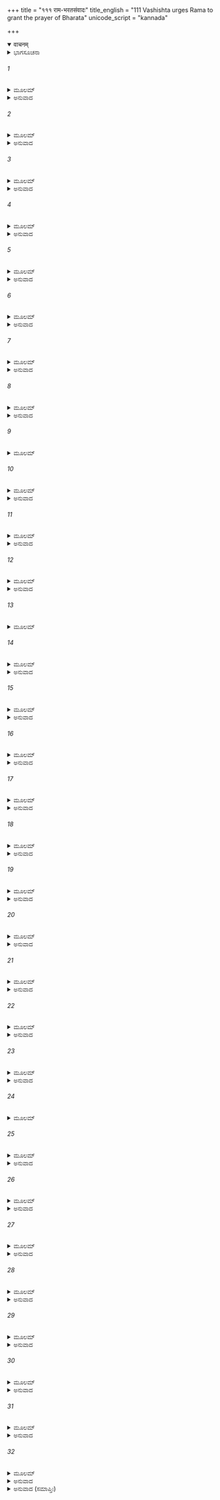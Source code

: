 +++
title = "१११ राम-भरतसंवादः"
title_english = "111 Vashishta urges Rama to grant the prayer of Bharata"
unicode_script = "kannada"

+++
<details open><summary>वाचनम्</summary>

<div class="audioEmbed"  caption="श्रीराम-हरिसीताराममूर्ति-घनपाठिभ्यां वचनम्" src="https://archive.org/download/Ramayana-recitation-Sriram-harisItArAmamUrti-Ghanapaati-v2/Kanda_2/Kanda_2_AYK-111-Rama_Bharatha_Samvadaha.mp3"></div>
</details>



<details><summary>ಭಾಗಸೂಚನಾ</summary>

ವಸಿಷ್ಠರು ಸಮಾಧಾನಗೊಳಿಸಿದರೂ ಶ್ರೀರಾಮನು ಅಯೋಧ್ಯೆಗೆ ಬರಲು ಒಪ್ಪದಿರಲು ಭರತನು ರಾಮನ ಮುಂದೆ ನಿರಾಹಾರನಾಗಿ ಮಲಗಿದುದು, ಶ್ರೀರಾಮನು ಭರತನನ್ನು ಸಮಾಧಾನಗೊಳಿಸಿ ಅಯೋಧ್ಯೆಗೆ ಹೋಗಲು ಆಜ್ಞಾಪಿಸಿದುದು
</details>

###### 1


<details><summary>ಮೂಲಮ್</summary>

ವಸಿಷ್ಠಃ ಸ ತದಾ ರಾಮಮುಕ್ತ್ವಾ ರಾಜಪುರೋಹಿತಃ ।  
ಅಬ್ರವೀದ್ಧರ್ಮಸಂಯುಕ್ತಂ ಪುನರೇವಾಪರಂ ವಚಃ ॥
</details>

<details><summary>ಅನುವಾದ</summary>

ಆಗ ರಾಜಪುರೋಹಿತ ವಸಿಷ್ಠರು ಹಿಂದಿನಂತೆ ಮಾತುಗಳನ್ನು ಹೇಳಿ ಪುನಃ ಶ್ರೀರಾಮನಲ್ಲಿ ಇನ್ನೊಂದು ಧರ್ಮ ಯುಕ್ತ ಮಾತನ್ನು ಹೇಳಿದರು.॥1॥
</details>

###### 2


<details><summary>ಮೂಲಮ್</summary>

ಪುರುಷಸ್ಯೇಹ ಜಾತಸ್ಯ ಭವಂತಿ ಗುರವಃ ಸದಾ ।  
ಆಚಾರ್ಯಶ್ಚೈವ ಕಾಕುತ್ಸ್ಥ ಪಿತಾ ಮಾತಾಚ ರಾಘವ ॥
</details>

<details><summary>ಅನುವಾದ</summary>

ರಘುನಂದನ! ಕಕುತ್ಸ್ಥಕುಲಭೂಷಣ! ಈ ಜಗತ್ತಿನಲ್ಲಿ ಹುಟ್ಟಿದ ಮನುಷ್ಯನಿಗೆ ಆಚಾರ್ಯ, ತಂದೆ ಮತ್ತು ತಾಯಿ ಈ ಮೂರು ಗುರುಗಳು ಸದಾ ಇರುತ್ತಾರೆ.॥2॥
</details>

###### 3


<details><summary>ಮೂಲಮ್</summary>

ಪಿತಾ ಹ್ಯೇನಂ ಜನಯತಿ ಪುರುಷಂ ಪುರುಷರ್ಷಭ ।  
ಪ್ರಜ್ಞಾಂ ದದಾತಿ ಚಾಚಾರ್ಯಸ್ತಸ್ಮಾತ್ ಸ ಗುರುರುಚ್ಯತೇ ॥
</details>

<details><summary>ಅನುವಾದ</summary>

ಪುರುಷಪ್ರವರ! ತಂದೆಯು ಪುರುಷನ ಶರೀರವನ್ನು ಉತ್ಪನ್ನಮಾಡುತ್ತಾನೆ. ಅದಕ್ಕಾಗಿ ಗುರು ಆಗಿದ್ದಾನೆ. ಆಚಾರ್ಯನು ಅವನಿಗೆ ಜ್ಞಾನ ಕೊಡುತ್ತಾನೆ ಅದಕ್ಕಾಗಿ ಗುರುವಾಗಿದ್ದಾನೆ.॥3॥
</details>

###### 4


<details><summary>ಮೂಲಮ್</summary>

ಸ ತೇಽಹಂ ಪಿತುರಾಚಾರ್ಯಸ್ತವ ಚೈವ ಪರಂತಪ ।  
ಮಮ ತ್ವಂ ವಚನಂ ಕುರ್ವನ್ ನಾತಿವರ್ತೇಃ ಸತಾಂ ಗತಿಮ್ ॥
</details>

<details><summary>ಅನುವಾದ</summary>

ಪರಂತಪ ರಘುವೀರನೇ! ನಾನು ನಿನ್ನ ತಂದೆಯ ಮತ್ತು ನಿನಗೂ ಆಚಾರ್ಯನಾಗಿದ್ದೇನೆ; ಆದ್ದರಿಂದ ನನ್ನ ಆಜ್ಞೆಯನ್ನು ಪಾಲಿಸುವುದರಿಂದ ನೀನು ಸತ್ಪುರುಷರ ಪಥವನ್ನು ತ್ಯಾಗ ಮಾಡದವನಾಗುವೆ.॥4॥
</details>

###### 5


<details><summary>ಮೂಲಮ್</summary>

ಇಮಾ ಹಿತೇ ಪರಿಷದೋ ಜ್ಞಾತಯಶ್ಚ ನೃಪಾಸ್ತಥಾ ।  
ಏಷು ತಾತ ಚರನ್ಧರ್ಮಂ ನಾತಿವರ್ತೇಃ ಸತಾಂ ಗತಿಮ್ ॥
</details>

<details><summary>ಅನುವಾದ</summary>

ಅಯ್ಯಾ! ನಿನ್ನ ಈ ಸಭಾಸದರು, ಬಂಧು-ಬಾಂಧವರು ಹಾಗೂ ಸಾಮಂತರಾಜರು ಆಗಮಿಸಿರುವರು. ಇವರ ಕುರಿತು ಧರ್ಮಾನುಕೂಲ ವರ್ತಿಸುವುದರಿಂದಲೂ ನಿನ್ನಿಂದ ಸನ್ಮಾರ್ಗದ ಉಲ್ಲಂಘನೆ ಆಗಲಾರದು.॥5॥
</details>

###### 6


<details><summary>ಮೂಲಮ್</summary>

ವೃದ್ಧಾಯಾ ಧರ್ಮಶೀಲಾಯಾ ಮಾತುರ್ನಾರ್ಹಸ್ಯವರ್ತಿತುಮ್ ।  
ಅಸ್ಯಾ ಹಿ ವಚನಂ ಕುರ್ವನ್ನಾತಿವರ್ತೇಃ ಸತಾಂ ಗತಿಮ್ ॥
</details>

<details><summary>ಅನುವಾದ</summary>

ನಿನ್ನ ಧರ್ಮಪರಾಯಣ ವೃದ್ಧಳಾದ ತಾಯಿಯ ಮಾತನ್ನಾದರೋ ನೀನು ಎಂದೂ ಅಲ್ಲಗಳೆಯಬಾರದು. ಆಕೆಯ ಆಜ್ಞೆಯನ್ನು ಪಾಲನೆಮಾಡಿ ನೀನು ಶ್ರೇಷ್ಠ ಪುರುಷರ ಆಶ್ರಯಭೂತ ಧರ್ಮವನ್ನು ಉಲ್ಲಂಘನೆಮಾಡುವವನು ಆಗಲಾರೆ.॥6॥
</details>

###### 7


<details><summary>ಮೂಲಮ್</summary>

ಭರತಸ್ಯ ವಚಃ ಕುರ್ವನ್ ಯಾಚಮಾನಸ್ಯ ರಾಘವ ।  
ಆತ್ಮಾನಂ ನಾತಿವರ್ತೇಸ್ತ್ವಂ ಸತ್ಯಧರ್ಮಪರಾಕ್ರಮ ॥
</details>

<details><summary>ಅನುವಾದ</summary>

ಸತ್ಯ, ಧರ್ಮ ಮತ್ತು ಪರಾಕ್ರಮ ಸಂಪನ್ನ ರಘುನಂದನ! ಭರತನು ಆತ್ಮಸ್ವರೂಪ ನಿನ್ನಲ್ಲಿ ರಾಜ್ಯವನ್ನು ಸ್ವೀಕರಿಸುವಂತೆ ಮತ್ತು ಅಯೋಧ್ಯೆಗೆ ಮರಳಲು ಪ್ರಾರ್ಥಿಸುತ್ತಿದ್ದಾನೆ. ಅವನ ಮಾತನ್ನು ಮನ್ನಿಸುವುದರಿಂದಲೂ ನೀನು ಧರ್ಮವನ್ನು ಉಲ್ಲಂಘನೆ ಮಾಡಿದವನು ಆಗಲಾರೆ.॥7॥
</details>

###### 8


<details><summary>ಮೂಲಮ್</summary>

ಏವಂ ಮಧುರಮುಕ್ತಃ ಸ ಗುರುಣಾ ರಾಘವಃ ಸ್ವಯಮ್ ।  
ಪ್ರತ್ಯುವಾಚ ಸಮಾಸೀನಂ ವಸಿಷ್ಠಂ ಪುರುಷರ್ಷಭಃ ॥
</details>

<details><summary>ಅನುವಾದ</summary>

ಗುರು ವಸಿಷ್ಠರು ಸುಮಧುರ ಮಾತುಗಳಿಂದ ಹೀಗೆ ಹೇಳಿದಾಗ ಸಾಕ್ಷಾತ್ ಪುರುಷೋತ್ತಮ ಶ್ರೀರಾಘವೇಂದ್ರನು ಅಲ್ಲಿ ಕುಳಿತಿರುವ ವಸಿಷ್ಠರಲ್ಲಿ ಹೀಗೆ ಉತ್ತರಿಸಿದನು.॥8॥
</details>

###### 9


<details><summary>ಮೂಲಮ್</summary>

ಯನ್ಮಾತಾಪಿತರೌ ವೃತ್ತಂ ತನಯೇ ಕುರುತಃ ಸದಾ ।  
ನ ಸುಪ್ರತಿಕರಂ ತತ್ತು ಮಾತ್ರಾ ಪಿತ್ರಾ ಚ ಯತ್ಕೃತಮ್ ॥
</details>

###### 10


<details><summary>ಮೂಲಮ್</summary>

ಯಥಾಶಕ್ತಿಪ್ರದಾನೇನ ಸ್ವಾಪನೋಚ್ಛಾದನೇನ ಚ ।  
ನಿತ್ಯಂ ಚಪ್ರಿಯವಾದೇನ ತಥಾ ಸಂವರ್ಧನೇನ ಚ ॥
</details>

<details><summary>ಅನುವಾದ</summary>

ತಂದೆ-ತಾಯಿಯರು ಮಗನಿಗಾಗಿ ಸರ್ವದಾ ಸ್ನೇಹ ಪೂರ್ಣವಾಗಿ ವರ್ತಿಸುತ್ತಾರೆ, ತಮ್ಮ ಶಕ್ತಿಗನುಸಾರ ಉತ್ತಮ ಆಹಾರ ಕೊಡುವುದು, ಉತ್ತಮ ಶಯ್ಯೆಯಲ್ಲಿ ಮಲಗಿಸುವುದು, ಅಂಗರಾಗಾದಿಗಳನ್ನು ಹಚ್ಚುವುದು, ಸದಾ ಸಿಹಿಯಾಗಿ ಮಾತನಾಡುವುದು, ಪಾಲನ-ಪೋಷಣ ಮಾಡುವುದರ ಮೂಲಕ ತಾಯಿ-ತಂದೆಯವರು ಮಾಡಿದ ಉಪಕಾರವನ್ನು ತೀರಿಸಲಾಗುವುದಿಲ್ಲ.॥9-10॥
</details>

###### 11


<details><summary>ಮೂಲಮ್</summary>

ಸ ಹಿ ರಾಜಾ ದಶರಥಃ ಪಿತಾ ಜನಯಿತಾ ಮಮ ।  
ಆಜ್ಞಾಪಯನ್ಮಾಂ ಯತ್ ತಸ್ಯ ನ ತನ್ಮಿಥ್ಯಾ ಭವಿಷ್ಯತಿ ॥
</details>

<details><summary>ಅನುವಾದ</summary>

ಆದ್ದರಿಂದ ನನ್ನ ಜನ್ಮದಾತ ದಶರಥ ಮಹಾರಾಜರು ನನಗೆ ಕೊಟ್ಟ ಆಜ್ಞೆಯು ಮಿಥ್ಯೆಯಾಗಲಾರದು.॥11॥
</details>

###### 12


<details><summary>ಮೂಲಮ್</summary>

ಏವಮುಕ್ತಸ್ತು ರಾಮೇಣ ಭರತಃ ಪ್ರತ್ಯನಂತರಮ್ ।  
ಉವಾಚ ವಿಪುಲೋರಸ್ಕಃ ಸೂತಂ ಪರಮದುರ್ಮನಾಃ ॥
</details>

<details><summary>ಅನುವಾದ</summary>

ಶ್ರೀರಾಮಚಂದ್ರನು ಹೀಗೆ ಹೇಳಿದಾಗ ವಿಶಾಲ ಹೃದಯೀ ಭರತನ ಮನಸ್ಸು ಇನ್ನೂ ಉದಾಸವಾಯಿತು. ಅವನು ಬಳಿಯಲ್ಲೇ ಕುಳಿತಿರುವ ಸೂತ ಸುಮಂತ್ರನಲ್ಲಿ ಹೇಳಿದನು .॥12॥
</details>

###### 13


<details><summary>ಮೂಲಮ್</summary>

ಇಹ ತುಸ್ಥಂಡಿಲೇ ಶೀಘ್ರಂ ಕುಶಾನಾಸ್ತರ ಸಾರಥೇ ।  
ಆರ್ಯಂ ಪ್ರತ್ಯುಪವೇಕ್ಷ್ಯಾಮಿ ಯಾವನ್ಮೇ ಸಂಪ್ರಸೀದತಿ ॥
</details>

###### 14


<details><summary>ಮೂಲಮ್</summary>

ನಿರಾಹಾರೋ ನಿರಾಲೋಕೋ ಧನಹೀನೋ ಯಥಾ ದ್ವಿಜಃ ।  
ಶಯೇ ಪುರಸ್ತಾಚ್ಛಾಲಾಯಾಂ ಯಾವನ್ಮಾಂ ಪ್ರತಿಯಾಸ್ಯತಿ ॥
</details>

<details><summary>ಅನುವಾದ</summary>

ಸಾರಥಿಯೇ! ನೀನು ಈ ವೇದಿಯ ಮೇಲೆ ದರ್ಭೆಗಳನ್ನು ಹಾಸಿಬಿಡು. ಆರ್ಯನು ನನ್ನ ಮೇಲೆ ಪ್ರಸನ್ನನಾಗುವತನಕ ನಾನು ಇವನ ಮುಂದೆಯೇ ಧರಣಿ ಕುಳಿತುಕೊಳ್ಳುವೆನು. ಸಾಹುಕಾರನಿಂದ ನಿರ್ಧನನಾದ ಬ್ರಾಹ್ಮಣನು ಅವನ ಮನೆಯ ಮುಂದೆ ಮುಖಮುಚ್ಚಿಕೊಂಡು ಉಪವಾಸಿಯಾಗಿರುವಂತೆಯೇ ನಾನೂ ಕೂಡ ಉಪವಾಸವಿದ್ದು, ಮುಖಕ್ಕೆ ಬಟ್ಟೆ ಹಾಕಿಕೊಂಡು ಈ ಕುಟೀರದ ಮುಂದೆ ಮಲಗಿಬಿಡುವೆನು. ನನ್ನ ಮಾತನ್ನು ಮನ್ನಿಸಿ ಶ್ರೀರಾಮನು ಅಯೋಧ್ಯೆಗೆ ಮರಳುವ ತನಕ ನಾನು ಹೀಗೆಯೇ ಮಲಗಿಕೊಂಡಿರುವೆನು.॥13-14॥
</details>

###### 15


<details><summary>ಮೂಲಮ್</summary>

ಸ ತು ರಾಮಮವೇಕ್ಷ್ಯಂತಂ ಸುಮಂತ್ರಂ ಪ್ರೇಕ್ಷ್ಯ ದುರ್ಮನಾಃ ।  
ಕುಶೋತ್ತರಮುಪಸ್ಥಾಪ್ಯ ಭೂಮಾವೇವಾಸ್ಥಿತಃ ಸ್ವಯಮ್ ॥
</details>

<details><summary>ಅನುವಾದ</summary>

ಇದನ್ನು ಕೇಳಿ ಸುಮಂತ್ರನು ಶ್ರೀರಾಮಚಂದ್ರನ ಮುಖವನ್ನೇ ನೋಡತೊಡಗಿದನು. ಅವನನ್ನು ಈ ಅವಸ್ಥೆಯಲ್ಲಿ ನೋಡಿ ಭರತನ ಮನಸ್ಸಿನಲ್ಲಿ ಬಹಳ ದುಃಖವಾಗಿ, ಅವನು ಸ್ವತಃ ದರ್ಭೆಗಳನ್ನು ಹಾಸಿ ನೆಲದಲ್ಲಿ ಕುಳಿತುಬಿಟ್ಟನು.॥15॥
</details>

###### 16


<details><summary>ಮೂಲಮ್</summary>

ತಮುವಾಚ ಮಹಾತೇಜಾ ರಾಮೋ ರಾಜರ್ಷಿಸತ್ತಮಃ ।  
ಕಿಂ ಮಾಂ ಭರತ ಕುರ್ವಾಣಂ ತಾತ ಪ್ರತ್ಯುಪವೇಕ್ಷ್ಯಸಿ ॥
</details>

<details><summary>ಅನುವಾದ</summary>

ಆಗ ಮಹಾತೇಜಸ್ವೀ ರಾಜರ್ಷಿ ಶಿರೋಮಣಿ ಶ್ರೀರಾಮನು ಅವನಲ್ಲಿ ಹೇಳಿದನು - ಅಯ್ಯಾ ಭರತ! ನನ್ನ ಮುಂದೆ ನೀನು ಧರಣಿ ಕುಳಿತಿರುವೆಯಲ್ಲ? ನಾನು ನಿನಗೆ ಏನು ಕೆಡುಕನ್ನು ಮಾಡಿರುವೆನು.॥16॥
</details>

###### 17


<details><summary>ಮೂಲಮ್</summary>

ಬ್ರಾಹ್ಮಣೋ ಹ್ಯೇಕಪಾರ್ಶ್ವೇನನರಾನ್ ರೋದ್ಧುಮಿಹಾರ್ಹತಿ ।  
ನ ತು ಮೂರ್ಧಾಭಿಷಿಕ್ತಾನಾಂ ವಿಧಿಃ ಪ್ರತ್ಯುಪವೇಶನೇ ॥
</details>

<details><summary>ಅನುವಾದ</summary>

ಬ್ರಾಹ್ಮಣನು ಒಂದೇ ಮಗ್ಗುಲಲ್ಲಿ ಮಲಗಿ ಸತ್ಯಾಗ್ರಹ ಮಾಡಿ ಮನುಷ್ಯನನ್ನು ಅನ್ಯಾಯದಿಂದ ತಡೆಯಬಲ್ಲನು. ಆದರೆ ರಾಜ್ಯವನ್ನು ಸ್ವೀಕರಿಸುವ ಕ್ಷತ್ರಿಯರಿಗೆ ಈ ಪ್ರಕಾರ ಧರಣಿ ಕುಳಿತುಕೊಳ್ಳುವ ವಿಧಾನವಿಲ್ಲ.॥17॥
</details>

###### 18


<details><summary>ಮೂಲಮ್</summary>

ಉತ್ತಿಷ್ಠ ನರಶರ್ದೂಲ ಹಿತ್ವೈತದ್ದಾರುಣಂ ವ್ರತಮ್ ।  
ಪುರವರ್ಯಾಮಿತಃ ಕ್ಷಿಪ್ರಮಯೋಧ್ಯಾಂ ಯಾಹಿ ರಾಘವ ॥
</details>

<details><summary>ಅನುವಾದ</summary>

ಆದ್ದರಿಂದ ನರಶ್ರೇಷ್ಠ ರಘುನಂದನ! ಈ ಕಠೋರವ್ರತವನ್ನು ತ್ಯಜಿಸಿ ಏಳು ಮತ್ತು ಶೀಘ್ರವಾಗಿ ಇಲ್ಲಿಂದ ಅಯೋಧ್ಯೆಗೆ ಹೋಗು.॥18॥
</details>

###### 19


<details><summary>ಮೂಲಮ್</summary>

ಆಸೀನಸ್ತ್ವೇವ ಭರತಃ ಪೌರಜಾನಪದಂ ಜನಮ್ ।  
ಉವಾಚ ಸರ್ವತಃ ಪ್ರೇಕ್ಷ್ಯ ಕಿಮಾರ್ಯಂ ನಾನುಶಾಸಥ ॥
</details>

<details><summary>ಅನುವಾದ</summary>

ಇದನ್ನು ಕೇಳಿ ಭರತನು ಅಲ್ಲಿ ಕುಳಿತುಕೊಂಡ. ಎಲ್ಲರ ಕಡೆ ನೋಡಿ ನಗರ ಮತ್ತು ದೇಶದ ಜನರಲ್ಲಿ ‘ನೀವು ಅಣ್ಣನನ್ನು ಏಕೆ ಸಮಜಾಯಿಸುವುದಿಲ್ಲ?’ ಎಂದು ಕೇಳಿದನು.॥19॥
</details>

###### 20


<details><summary>ಮೂಲಮ್</summary>

ತೇ ತದೋಚುರ್ಮಹಾತ್ಮಾನಂ ಪೌರಜಾನಪದಾ ಜನಾಃ ।  
ಕಾಕುತ್ಸ್ಥಮಭಿಜಾನೀಮಃ ಸಮ್ಯಗ್ವದತಿ ರಾಘವಃ ॥
</details>

<details><summary>ಅನುವಾದ</summary>

ಆಗ ದೇಶವಾಸಿಗಳು ಮತ್ತು ನಗರವಾಸಿಗಳು ಮಹಾತ್ಮಾ ಭರತನಲ್ಲಿ ಹೇಳಿದರು-ಕಾಕುತ್ಸ್ಥ ಶ್ರೀರಾಮನಲ್ಲಿ ರಘುಕುಲತಿಲಕ ಭರತ ನೀನೇ ಸರಿಯಾಗಿ ಹೇಳಬಲ್ಲೆ; ಎಂಬುದು ನಾವು ಬಲ್ಲೆವು.॥20॥
</details>

###### 21


<details><summary>ಮೂಲಮ್</summary>

ಏಷೋಽಪಿ ಹಿ ಮಹಾಭಾಗಃ ಪಿತುರ್ವಚಸಿ ತಿಷ್ಠತಿ ।  
ಅತ ಏವ ನ ಶಕ್ತಾಃ ಸ್ಮೋ ವ್ಯಾವರ್ತಯಿತುಮಂಜಸಾ ॥
</details>

<details><summary>ಅನುವಾದ</summary>

ಆದರೆ ಈ ಮಹಾಭಾಗ ಶ್ರೀರಾಮಚಂದ್ರನು ತಂದೆಯ ಆಜ್ಞೆಯ ಪಾಲನೆಯಲ್ಲಿ ತೊಡಗಿರುವನು. ಅದಕ್ಕಾಗಿ ಅವನು ಮಾಡುವುದು ಸರಿಯಾಗಿಯೇ ಇದೆ. ಆದ್ದರಿಂದ ನಾವು ಇವನನ್ನು ಅದರಿಂದ ಹಿಮ್ಮೆಟ್ಟಿಸಲಾರೆವು.॥21॥
</details>

###### 22


<details><summary>ಮೂಲಮ್</summary>

ತೇಷಾಮಾಜ್ಞಾಯ ವಚನಂ ರಾಮೋ ವಚನಮಬ್ರವೀತ್ ।  
ಏವಂ ನಿಬೋಧ ವಚನಂ ಸುಹೃದಾಂ ಧರ್ಮಚಕ್ಷುಷಾಮ್ ॥
</details>

<details><summary>ಅನುವಾದ</summary>

ಆ ಪುರವಾಸಿಗಳ ಮಾತಿನ ತಾತ್ಪರ್ಯ ತಿಳಿದುಕೊಂಡ ಶ್ರೀರಾಮನು ಭರತನಲ್ಲಿ ಹೇಳಿದನು - ಭರತನೇ! ಧರ್ಮದಲ್ಲಿ ದೃಷ್ಟಿ ಇರಿಸುವ ಸುಹೃದರ ಈ ಮಾತನ್ನು ಕೇಳು ಮತ್ತು ತಿಳಿ.॥22॥
</details>

###### 23


<details><summary>ಮೂಲಮ್</summary>

ಏತಚ್ಚೈವೋಭಯಂ ಶ್ರುತ್ವಾ ಸಮ್ಯಕ್ ಸಂಪಶ್ಯ ರಾಘವ ।  
ಉತ್ತಿಷ್ಠ ತ್ವಂ ಮಹಾಬಾಹೋ ಮಾಂ ಚ ಸ್ಪೃಶ ತಥೋದಕಮ್ ॥
</details>

<details><summary>ಅನುವಾದ</summary>

ರಘುನಂದನ! ನನ್ನ ಮತ್ತು ಇವರ ಮಾತುಗಳನ್ನು ಕೇಳಿ ಅದರ ಕುರಿತು ಚೆನ್ನಾಗಿ ವಿಚಾರಮಾಡು. ಮಹಾಬಾಹೋ! ಈಗ ಬೇಗನೇ ಏಳು ಹಾಗೂ ನನ್ನನ್ನು ಮತ್ತು ನೀರನ್ನು ಸ್ಪರ್ಶಿಸು.॥23॥
</details>

###### 24


<details><summary>ಮೂಲಮ್</summary>

ಅಥೋತ್ಥಾಯ ಜಲಂ ಸ್ಪೃಷ್ಟ್ವಾ ಭರತೋವಾಕ್ಯಮಬ್ರವೀತ್ ।  
ಶೃಣ್ವಂತು ಮೇ ಪರಿಷದೋ ಮಂತ್ರಿಣಃ ಸೃಣುಯುಸ್ತಥಾ ॥
</details>

###### 25


<details><summary>ಮೂಲಮ್</summary>

ನ ಯಾಚೇ ಪಿತರಂ ರಾಜ್ಯಂ ನಾನುಶಾಸಾಮಿ ಮಾತರಮ್ ।  
ಏವಂ ಪರಮಧರ್ಮಜ್ಞಂ ನಾನುಜಾನಾಮಿ ರಾಘವಮ್ ॥
</details>

<details><summary>ಅನುವಾದ</summary>

ಇದನ್ನು ಕೇಳಿ ಭರತನು ಎದ್ದು ನಿಂತನು ಮತ್ತು ಶ್ರೀರಾಮನನ್ನು ಹಾಗೂ ಜಲವನ್ನು ಸ್ಪರ್ಶಿಸಿ ಹೇಳಿದನು - ನನ್ನ ಸಭಾಸದರೇ, ಮಂತ್ರಿಗಳೇ, ಎಲ್ಲರೂ ಕೇಳಿ - ನಾನು ತಂದೆಯವರಲ್ಲಿ ರಾಜ್ಯವನ್ನು ಕೇಳಿರಲಿಲ್ಲ, ತಾಯಿಯಲ್ಲಿಯೂ ಎಂದೂ ಇದರ ಕುರಿತು ಹೇಳಿರಲಿಲ್ಲ. ಜೊತೆಗೆ ಪರಮ ಧರ್ಮಜ್ಞ ಶ್ರೀರಾಮಚಂದ್ರನ ವನವಾಸದಲ್ಲಿಯೂ ನನ್ನ ಯಾವುದೇ ಸಮ್ಮತಿ ಇರಲಿಲ್ಲ.॥24-25॥
</details>

###### 26


<details><summary>ಮೂಲಮ್</summary>

ಯದಿ ತ್ವವಶ್ಯಂವಸ್ತವ್ಯಂ ಕರ್ತವ್ಯಂ ಚ ಪಿತುರ್ವಚಃ ।  
ಅಹಮೇವ ನಿವತ್ಸ್ಯಾಮಿ ಚತುದರ್ಶ ವನೇ ಸಮಾಃ ॥
</details>

<details><summary>ಅನುವಾದ</summary>

ಹೀಗಿದ್ದರೂ ಇವರಿಗೆ ಪಿತೃವಾಕ್ಯ ಪರಿಪಾಲನೆಯು ಹಾಗೂ ವನವಾಸವು ಅನಿವಾರ್ಯವಾಗಿದ್ದರೆ, ಇವರ ಬದಲಿಗೆ ನಾನೂ ಹದಿನಾಲ್ಕು ವರ್ಷಗಳವರೆಗೆ ವನದಲ್ಲೇ ವಾಸಿಸುವೆನು.॥26॥
</details>

###### 27


<details><summary>ಮೂಲಮ್</summary>

ಧರ್ಮಾತ್ಮಾ ತಸ್ಯ ಸತ್ಯೇನ ಭ್ರಾತುರ್ವಾಕ್ಯೇನ ವಿಸ್ಮಿತಃ ।  
ಉವಾಚ ರಾಮಃ ಸಂಪ್ರೇಕ್ಷ್ಯ ಪೌರಜಾನಪದಂ ಜನಮ್ ॥
</details>

<details><summary>ಅನುವಾದ</summary>

ತಮ್ಮನಾದ ಭರತನ ಈ ಸತ್ಯಮಾತಿನಿಂದ ಧರ್ಮಾತ್ಮಾ ಶ್ರೀರಾಮನಿಗೆ ಬಹಳ ವಿಸ್ಮಯವಾಯಿತು. ಅವನು ರಾಜ್ಯನಿವಾಸಿ ಹಾಗೂ ಪುರವಾಸಿ ಜನರ ಕಡೆಗೆ ನೋಡಿ ಹೇಳಿದನು.॥27॥
</details>

###### 28


<details><summary>ಮೂಲಮ್</summary>

ವಿಕ್ರೀತಮಾಹಿತಂ ಕ್ರೀತಂ ಯತ್ಪಿತ್ರಾ ಜೀವಿತಾ ಮಮ ।  
ನ ತಲ್ಲೋಪಯಿತುಂ ಶಕ್ಯಂ ಮಯಾ ವಾ ಭರತೇನ ವಾ ॥
</details>

<details><summary>ಅನುವಾದ</summary>

ತಂದೆಯವರು ಜೀವಂತವಾಗಿರುವಾಗ ಮಾರಿದ ವಸ್ತುವನ್ನು, ಅಥವಾ ಅಡವಿಟ್ಟುದನ್ನು ಇಲ್ಲವೇ ಕೊಂಡು ಕೊಡುದರಲ್ಲಿ ನಾನಾಗಲೀ, ಭರತನಾಗಲೀ ಹೆಚ್ಚು ಕಡಿಮೆ ಮಾಡಲಾಗುವುದಿಲ್ಲ.॥28॥
</details>

###### 29


<details><summary>ಮೂಲಮ್</summary>

ಉಪಾಧಿರ್ನ ಮಯಾ ಕಾರ್ಯೋ ವನವಾಸೇಜುಗುಪ್ಸಿತಃ ।  
ಯುಕ್ತಮುಕ್ತಂ ಚ ಕೈಕೇಯ್ಯಾ ಪಿತ್ರಾ ಮೇ ಸುಕೃತಂ ಕೃತಮ್ ॥
</details>

<details><summary>ಅನುವಾದ</summary>

ನನ್ನ ವನವಾಸಕ್ಕಾಗಿ ಯಾರನ್ನು ಪ್ರತಿನಿಧಿಯಾಗಿಸಲು ಆಗುವುದಿಲ್ಲ; ಏಕೆಂದರೆ ಸಮರ್ಥನಾಗಿರುವಾಗ ಪ್ರತಿನಿಧಿಯನ್ನು ನೇಮಿಸುವುದು ಲೋಕದಲ್ಲಿ ನಿಂದಿತವಾಗಿದೆ. ಕೈಕೇಯಿಯು ಉಚಿತವಾದುದನ್ನೇ ಬೇಡಿದ್ದಳು ಮತ್ತು ನನ್ನ ತಂದೆಯವರು ಅದನ್ನು ಕೊಟ್ಟು ಪುಣ್ಯಕರ್ಮವನ್ನೇ ಮಾಡಿದ್ದರು.॥29॥
</details>

###### 30


<details><summary>ಮೂಲಮ್</summary>

ಜಾನಾಮಿ ಭರತಂಕ್ಷಾಂತಂ ಗುರುಸತ್ಕಾರಕಾರಿಣಮ್ ।  
ಸರ್ವಮೇವಾತ್ರ ಕಲ್ಯಾಣಂ ಸತ್ಯಸಂಧೇ ಮಹಾತ್ಮನಿ ॥
</details>

<details><summary>ಅನುವಾದ</summary>

ಭರತನು ಬಹಳ ಕ್ಷಮಾಶೀಲ ಮತ್ತು ಗುರು-ಹಿರಿಯರನ್ನು ಸತ್ಕರಿಸುವವನಾಗಿದ್ದಾನೆ, ಈ ಸತ್ಯ ಪ್ರತಿಜ್ಞ ಮಹಾತ್ಮನಲ್ಲಿ ಎಲ್ಲ ಕಲ್ಯಾಣಕಾರಿ ಗುಣಗಳು ಇರುವುದನ್ನು ನಾನು ತಿಳಿದಿದ್ದೇನೆ.॥30॥
</details>

###### 31


<details><summary>ಮೂಲಮ್</summary>

ಅನೇನ ಧರ್ಮಶೀಲೇನ ವನಾತ್ ಪ್ರತ್ಯಾಗತಃ ಪುನಃ ।  
ಭ್ರಾತ್ರಾ ಸಹ ಭವಿಷ್ಯಾಮಿ ಪೃಥಿವ್ಯಾಃ ಪತಿರುತ್ತಮಃ ॥
</details>

<details><summary>ಅನುವಾದ</summary>

ಹದಿನಾಲ್ಕು ವರ್ಷಗಳ ಅವಧಿ ಪೂರ್ಣಗೊಳಿಸಿ ನಾನು ಕಾಡಿನಿಂದ ಮರಳಿ ಬಂದಾಗ, ನನ್ನ ಧರ್ಮಶೀಲ ತಮ್ಮನೊಡನೆ ಈ ಭೂಮಂಡಲದ ಶ್ರೇಷ್ಠರಾಜನಾಗುವೆನು.॥31॥
</details>

###### 32


<details><summary>ಮೂಲಮ್</summary>

ವೃತೋ ರಾಜಾ ಹಿ ಕೈಕೇಯ್ಯಾ ಮಯಾತದ್ವಚನಂ ಕೃತಮ್ ।  
ಅನೃತಾನ್ಮೋಚಯಾನೇನ ಪಿತರಂ ತಂಮಹೀಪತಿಮ್ ॥
</details>

<details><summary>ಅನುವಾದ</summary>

ಕೈಕೇಯಿಯು ಮಹಾರಾಜರಲ್ಲಿ ವರ ಕೇಳಿದರು ಮತ್ತು ನಾನು ಅದನ್ನು ಪಾಲಿಸಲು ಸ್ವೀಕರಿಸಿದೆ, ಆದ್ದರಿಂದ ಭರತನೇ! ಈಗ ನೀನು ನನ್ನ ಮಾತನ್ನು ಮನ್ನಿಸಿ ಆ ವರದ ಪಾಲನೆಯಿಂದ ನಮ್ಮ ತಂದೆಯವರನ್ನು ಅಸತ್ಯದ ಬಂಧನದಿಂದ ಮುಕ್ತಗೊಳಿಸು.॥32॥
</details>

<details><summary>ಅನುವಾದ (ಸಮಾಪ್ತಿಃ)</summary>

ಶ್ರೀವಾಲ್ಮೀಕಿ ವಿರಚಿತ ಆರ್ಷರಾಮಾಯಣ ಆದಿಕಾವ್ಯದ ಅಯೋಧ್ಯಾಕಾಂಡದಲ್ಲಿ ಒಂದು ನೂರ ಹನ್ನೊಂದನೆಯ ಸರ್ಗ ಪೂರ್ಣವಾಯಿತು ॥111॥
</details>
